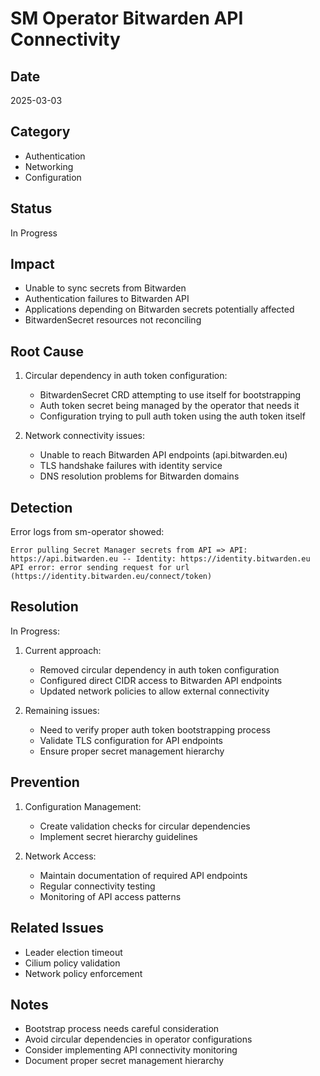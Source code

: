 # SM Operator Bitwarden API Connectivity

## Date

2025-03-03

## Category

- Authentication
- Networking
- Configuration

## Status

In Progress

## Impact

- Unable to sync secrets from Bitwarden
- Authentication failures to Bitwarden API
- Applications depending on Bitwarden secrets potentially affected
- BitwardenSecret resources not reconciling

## Root Cause

1. Circular dependency in auth token configuration:

   - BitwardenSecret CRD attempting to use itself for bootstrapping
   - Auth token secret being managed by the operator that needs it
   - Configuration trying to pull auth token using the auth token itself

2. Network connectivity issues:
   - Unable to reach Bitwarden API endpoints (api.bitwarden.eu)
   - TLS handshake failures with identity service
   - DNS resolution problems for Bitwarden domains

## Detection

Error logs from sm-operator showed:

```
Error pulling Secret Manager secrets from API => API: https://api.bitwarden.eu -- Identity: https://identity.bitwarden.eu
API error: error sending request for url (https://identity.bitwarden.eu/connect/token)
```

## Resolution

In Progress:

1. Current approach:

   - Removed circular dependency in auth token configuration
   - Configured direct CIDR access to Bitwarden API endpoints
   - Updated network policies to allow external connectivity

2. Remaining issues:
   - Need to verify proper auth token bootstrapping process
   - Validate TLS configuration for API endpoints
   - Ensure proper secret management hierarchy

## Prevention

1. Configuration Management:

   - Create validation checks for circular dependencies
   - Implement secret hierarchy guidelines

2. Network Access:
   - Maintain documentation of required API endpoints
   - Regular connectivity testing
   - Monitoring of API access patterns

## Related Issues

- Leader election timeout
- Cilium policy validation
- Network policy enforcement

## Notes

- Bootstrap process needs careful consideration
- Avoid circular dependencies in operator configurations
- Consider implementing API connectivity monitoring
- Document proper secret management hierarchy
